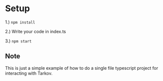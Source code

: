 # Setup

1.) `npm install`

2.) Write your code in index.ts

3.) `npm start`


## Note

This is just a simple example of how to do a single file typescript project for interacting with Tarkov.